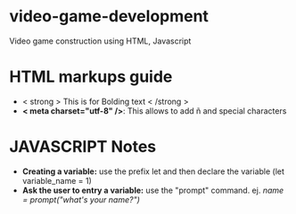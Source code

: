 # video-game-development
Video game construction using HTML, Javascript



# HTML markups guide
* < strong > This is for Bolding text < /strong >
* **< meta charset="utf-8" />**: This allows to add ñ and special characters

# JAVASCRIPT Notes 
* **Creating a variable:** use the prefix let and then declare the variable (let variable_name = 1)
* **Ask the user to entry a variable:** use the "prompt" command. ej. *name = prompt("what's your name?")*

